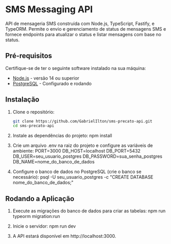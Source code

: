 # SMS Messaging API

API de mensageria SMS construída com Node.js, TypeScript, Fastify, e TypeORM.
Permite o envio e gerenciamento de status de mensagens SMS e fornece endpoints para atualizar o status e listar mensagens com base no status.

## Pré-requisitos

Certifique-se de ter o seguinte software instalado na sua máquina:

- [Node.js](https://nodejs.org/) - versão 14 ou superior
- [PostgreSQL](https://www.postgresql.org/) - Configurado e rodando

## Instalação

1. Clone o repositório:

   ```bash
   git clone https://github.com/GabrielIlton/sms-precato-api.git
   cd sms-precato-api
   ```

2. Instale as dependências do projeto:
   npm install

3. Crie um arquivo .env na raiz do projeto e configure as variáveis de ambiente:
   PORT=3000
   DB_HOST=localhost
   DB_PORT=5432
   DB_USER=seu_usuario_postgres
   DB_PASSWORD=sua_senha_postgres
   DB_NAME=nome_do_banco_de_dados

4. Configure o banco de dados no PostgreSQL (crie o banco se necessário):
   psql -U seu_usuario_postgres -c "CREATE DATABASE nome_do_banco_de_dados;"

## Rodando a Aplicação

1. Execute as migrações do banco de dados para criar as tabelas:
   npm run typeorm migration:run

2. Inicie o servidor:
   npm run dev

3. A API estará disponível em http://localhost:3000.
